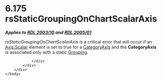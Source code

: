 <html dir="LTR" xmlns:mshelp="http://msdn.microsoft.com/mshelp" xmlns:ddue="http://ddue.schemas.microsoft.com/authoring/2003/5" xmlns:xlink="http://www.w3.org/1999/xlink" xmlns:tool="http://www.microsoft.com/tooltip">
    <head>
        <meta http-equiv="Content-Type" content="text/html; CHARSET=utf-8"></meta>
        <meta name="save" content="history"></meta>
        <title>6.175 rsStaticGroupingOnChartScalarAxis</title>
        <xml>
            <mshelp:toctitle title="6.175 rsStaticGroupingOnChartScalarAxis"></mshelp:toctitle>
            <mshelp:rltitle title="[MS-RDL]: rsStaticGroupingOnChartScalarAxis"></mshelp:rltitle>
            <mshelp:keyword index="A" term="1880cfaa-028d-481a-8f7e-f635a8b71445"></mshelp:keyword>
            <mshelp:attr name="DCSext.ContentType" value="open specification"></mshelp:attr>
            <mshelp:attr name="AssetID" value="1880cfaa-028d-481a-8f7e-f635a8b71445"></mshelp:attr>
            <mshelp:attr name="TopicType" value="kbRef"></mshelp:attr>
            <mshelp:attr name="DCSext.Title" value="[MS-RDL]: rsStaticGroupingOnChartScalarAxis" />
        </xml>
    </head>
    <body>
        <div id="header">
            <h1 class="heading">6.175 rsStaticGroupingOnChartScalarAxis</h1>
        </div>
        <div id="mainSection">
            <div id="mainBody">
                <div id="allHistory" class="saveHistory"></div>
                <div id="sectionSection0" class="section" name="collapseableSection">
                    

<p><b><i>Applies to </i></b><a href="a7e2ad00-07c8-4f6d-80ab-3ad55df7b233.htm"><b><i>RDL 2003/10</i></b></a><b><i>
and </i></b><a href="3ebe2912-4958-4832-b391-cad1f5e13338.htm"><b><i>RDL 2005/01</i></b></a></p>

<p><i>rsStaticGroupingOnChartScalarAxis</i> is a critical error
that will occur if an <a href="e67f5961-5fef-4b43-b659-3864e2b34ef0.htm">Axis.Scalar</a>
element is set to true for a <a href="25398c2e-1c5f-43a4-bc6f-0678aa7040ed.htm">CategoryAxis</a>
and the <b>CategoryAxis</b> is associated only with a static <a href="7d574154-eefe-4fc1-8b78-3a18b9350e87.htm">Grouping</a>.</p>


                </div>
            </div>
        </div>
    </body>
</html>